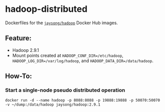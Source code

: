 # hadoop-distributed

Dockerfiles for the [`jaysong/hadoop`](https://hub.docker.com/r/jaysong/hadoop/)
Docker Hub images.

## Feature:

- Hadoop 2.9.1
- Mount points created at `HADOOP_CONF_DIR=/etc/hadoop`, `HADOOP_LOG_DIR=/var/log/hadoop`,
and `HADOOP_DATA_DIR=/data/hadoop`.

## How-To:

### Start a single-node pseudo distributed operation
`docker run -d --name hadoop -p 8088:8088 -p 19888:19888 -p 50070:50070 -v ~/dump:/data/hadoop jaysong/hadoop:2.9.1`
